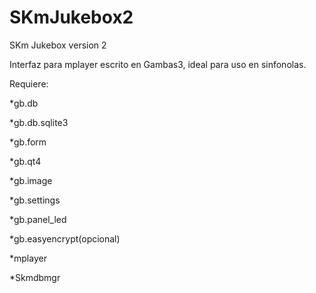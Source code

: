 # SKmJukebox2
SKm Jukebox version 2

Interfaz para mplayer escrito en Gambas3, ideal para uso en sinfonolas.

Requiere:

  *gb.db
  
  *gb.db.sqlite3

  *gb.form

  *gb.qt4

  *gb.image
  
  *gb.settings
  
  *gb.panel_led
  
  *gb.easyencrypt(opcional)
  
  *mplayer
  
  *Skmdbmgr
